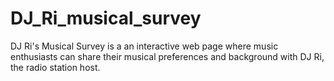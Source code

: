 # DJ_Ri_musical_survey
DJ Ri's Musical Survey is a an interactive web page where music enthusiasts can share their musical preferences and background with DJ Ri, the radio station host. 

